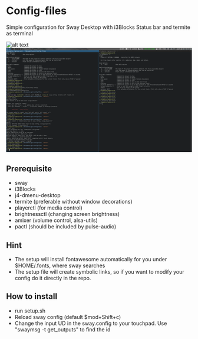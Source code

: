 # Config-files
Simple configuration for Sway Desktop with i3Blocks Status bar and termite as terminal

![alt text](https://github.com/AlexAUT/Config-files/blob/master/screenshots/2017-10-08-101626_swaygrab.png)
![alt text](https://github.com/AlexAUT/Config-files/blob/master/screenshots/2017-10-08-101728_swaygrab.png?raw=true)

## Prerequisite
* sway
* i3Blocks
* j4-dmenu-desktop
* termite (preferable without window decorations)
* playerctl (for media control)
* brightnessctl (changing screen brightness)
* amixer (volume control, alsa-utils)
* pactl (should be included by pulse-audio)

## Hint
* The setup will install fontawesome automatically for you under $HOME/.fonts, where sway searches
* The setup file will create symbolic links, so if you want to modify your config do it directly in the repo.

## How to install
* run setup.sh
* Reload sway config (default $mod+Shift+c)
* Change the input UD in the sway.config to your touchpad. Use "swaymsg -t get_outputs" to find the id
